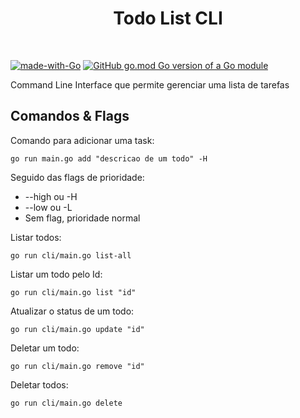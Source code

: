 <div align="center">
      <h1>Todo List CLI</h1> </br>
</div>

 [![made-with-Go](https://img.shields.io/badge/Made%20with-Go-1f425f.svg)](http://golang.org) [![GitHub go.mod Go version of a Go module](https://img.shields.io/github/go-mod/go-version/gomods/athens.svg)](https://github.com/gomods/athens)


Command Line Interface que permite gerenciar uma lista de tarefas

## Comandos & Flags

Comando para adicionar uma task:

~~~shell
go run main.go add "descricao de um todo" -H
~~~

Seguido das flags de prioridade:
- --high ou -H
- --low ou -L
- Sem flag, prioridade normal

Listar todos:

~~~shell
go run cli/main.go list-all
~~~

Listar um todo pelo Id:
~~~shell
go run cli/main.go list "id"
~~~

Atualizar o status de um todo:
~~~shell
go run cli/main.go update "id"
~~~


Deletar um todo:
~~~shell
go run cli/main.go remove "id"
~~~

Deletar todos:
~~~shell
go run cli/main.go delete
~~~


